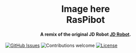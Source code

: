 <h1 align="center">
  <br>
  Image here
  <br>
  RasPibot
  <br>
</h1>

<h4 align="center">A remix of the original JD Robot <a href="http://jd robot link" target="_blank">JD Robot</a>.</h4>

[![GitHub Issues](https://img.shields.io/github/issues/anfederico/Clairvoyant.svg)]()
![Contributions welcome](https://img.shields.io/badge/contributions-welcome-brightgreen.svg)
[![License](https://img.shields.io/badge/license-MIT%20License-brightgreen.svg)](https://opensource.org/licenses/MIT)